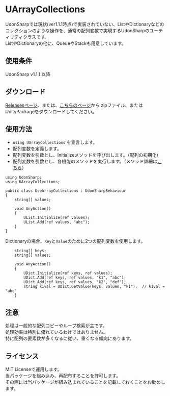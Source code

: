 # UArrayCollections

UdonSharpでは現状(ver1.1.1時点)で実装されていない、ListやDictionaryなどのコレクションのような操作を、通常の配列変数で実現するUdonSharpのユーティリティクラスです。  
ListやDictionaryの他に、QueueやStackも用意しています。  
  
## 使用条件

UdonSharp v1.1.1 以降

## ダウンロード
  
[Releasesページ](https://github.com/hoke946/UArrayCollections/releases)、または、[こちらのページ](https://hoke946.github.io/UArrayCollections/)から
zipファイル、またはUnityPackageをダウンロードしてください。 

## 使用方法

- `using UArrayCollections` を宣言します。
- 配列変数を定義します。
- 配列変数を引数とし、Initializeメソッドを呼び出します。（配列の初期化）
- 配列変数を引数とし、各機能のメソッドを実行します。（メソッド詳細は[こちら](https://github.com/hoke946/ArrayCollections/blob/main/Packages/com.t-hoke.uarraycollections/Methods.md)）
  
```
using UdonSharp;
using UArrayCollections;

public class UseArrayCollections : UdonSharpBehaviour
{
    string[] values;

    void AnyAction()
    {
        UList.Initialize(ref values);
        UList.Add(ref values, "abc");
    }
}
```
  
Dictionaryの場合、`Key`と`Value`のために2つの配列変数を使用します。  

```
    string[] keys;
    string[] values;

    void AnyAction()
    {
        UDict.Initialize(ref keys, ref values);
        UDict.Add(ref keys, ref values, "k1", "abc");
        UDict.Add(ref keys, ref values, "k2", "def");
        string k1val = UDict.GetValue(keys, values, "k1");  // k1val = "abc"
    }
```

## 注意

処理は一般的な配列コピーやループ検索が主です。  
処理効率は特別に優れているわけではありません。  
特に配列の要素数が多くなるに従い、重くなる傾向にあります。

## ライセンス

MIT Licenseで運用します。  
当パッケージを組み込み、再配布することを許可します。  
その際には当パッケージが組み込まれていることを記載しておくことをお勧めします。
